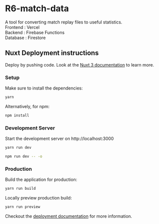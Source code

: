# R6-match-data
A tool for converting match replay files to useful statistics.  
Frontend : Vercel  
Backend : Firebase Functions  
Database : Firestore  


## Nuxt Deployment instructions

Deploy by pushing code.
Look at the [Nuxt 3 documentation](https://v3.nuxtjs.org) to learn more.

### Setup

Make sure to install the dependencies:

```bash
yarn
```

Alternatively, for npm:
```bash
npm install
```

### Development Server

Start the development server on http://localhost:3000

```bash
yarn run dev
```

```bash
npm run dev -- -o
```

### Production

Build the application for production:

```bash
yarn run build
```

Locally preview production build:

```bash
yarn run preview
```

Checkout the [deployment documentation](https://v3.nuxtjs.org/guide/deploy/presets) for more information.